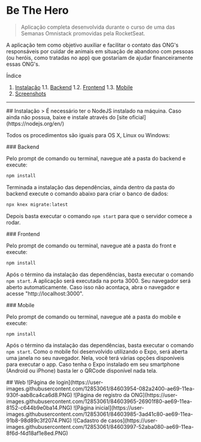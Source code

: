 # Be The Hero
> Aplicação completa desenvolvida durante o curso de uma das Semanas Omnistack promovidas pela RocketSeat.

A aplicação tem como objetivo auxiliar e facilitar o contato das ONG's responsáveis por cuidar de animais em situação de 
abandono com pessoas (ou heróis, como tratadas no app) que gostariam de ajudar financeiramente essas ONG's.

Índice
1. [Instalação](#install)
  1.1. [Backend](#backend)
  1.2. [Frontend](#frontend)
  1.3. [Mobile](#mobile)
2. [Screenshots](#screenshots)

*********************************

<div id='install'/> 
## Instalação
> É necessário ter o NodeJS instalado na máquina. Caso ainda não possua, baixe e instale através do [site oficial](https://nodejs.org/en/)

Todos os procedimentos são iguais para OS X, Linux ou Windows:

<div id='backend'/> 
### Backend

Pelo prompt de comando ou terminal, navegue até a pasta do backend e execute:

```sh
npm install
```

Terminada a instalação das dependências, ainda dentro da pasta do backend execute o comando abaixo para criar o banco de dados:

```sh
npx knex migrate:latest
```

Depois basta executar o comando ```npm start``` para que o servidor comece a rodar.

<div id='frontend'/> 
### Frontend

Pelo prompt de comando ou terminal, navegue até a pasta do front e execute:

```sh
npm install
```

Após o término da instalação das dependências, basta executar o comando ```npm start```. 
A aplicação será executada na porta 3000. Seu navegador será aberto automaticamente. Caso isso não acontaça,
abra o navegador e acesse "http://localhost:3000".

<div id='mobile'/> 
### Mobile

Pelo prompt de comando ou terminal, navegue até a pasta do mobile e execute:

```sh
npm install
```

Após o término da instalação das dependências, basta executar o comando ```npm start```.
Como o mobile foi desenvolvido utilizando o Expo, será aberta uma janela no seu navegador. Nela, você terá 
várias opções disponíveis para executar o app. Caso tenha o Expo instalado em seu smartphone (Android ou iPhone) 
basta ler o QRCode disponível nada tela. 

<div id='screenshots'/> 
## Web
![Página de login](https://user-images.githubusercontent.com/12853061/84603954-082a2400-ae69-11ea-930f-aab8ca4ca6d8.PNG)
![Página de registro da ONG](https://user-images.githubusercontent.com/12853061/84603965-26901f80-ae69-11ea-8152-c644b9e0ba14.PNG)
![Página inicial](https://user-images.githubusercontent.com/12853061/84603985-3ad41c80-ae69-11ea-91b8-98d89c3f2074.PNG)
![Cadastro de casos](https://user-images.githubusercontent.com/12853061/84603997-52aba080-ae69-11ea-8f6d-f4d18af1e8ed.PNG)
